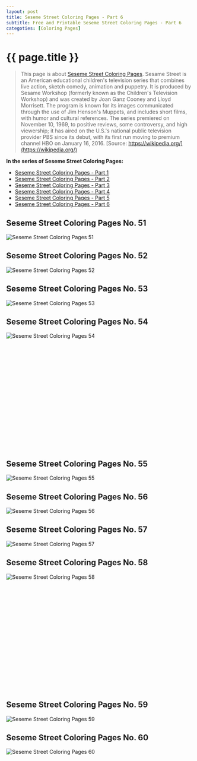 ```yaml
---
layout: post
title: Seseme Street Coloring Pages - Part 6
subtitle: Free and Printable Seseme Street Coloring Pages - Part 6
categoties: [Coloring Pages]
---
```

{{ page.title }}
================
> This page is about [Seseme Street Coloring Pages](https://freecoloringpages.github.io/). Sesame Street is an American educational children's television series that combines live action, sketch comedy, animation and puppetry. It is produced by Sesame Workshop (formerly known as the Children's Television Workshop) and was created by Joan Ganz Cooney and Lloyd Morrisett. The program is known for its images communicated through the use of Jim Henson's Muppets, and includes short films, with humor and cultural references. The series premiered on November 10, 1969, to positive reviews, some controversy, and high viewership; it has aired on the U.S.'s national public television provider PBS since its debut, with its first run moving to premium channel HBO on January 16, 2016. [Source: https://wikipedia.org/](https://wikipedia.org/)

**In the series of Seseme Street Coloring Pages:**

* [Seseme Street Coloring Pages - Part 1](https://freecoloringpages.github.io/2017/11/22/Seseme-Street-Coloring-Pages-part-1.html)
* [Seseme Street Coloring Pages - Part 2](https://freecoloringpages.github.io/2017/11/22/Seseme-Street-Coloring-Pages-part-2.html)
* [Seseme Street Coloring Pages - Part 3](https://freecoloringpages.github.io/2017/11/22/Seseme-Street-Coloring-Pages-part-3.html)
* [Seseme Street Coloring Pages - Part 4](https://freecoloringpages.github.io/2017/11/22/Seseme-Street-Coloring-Pages-part-4.html)
* [Seseme Street Coloring Pages - Part 5](https://freecoloringpages.github.io/2017/11/22/Seseme-Street-Coloring-Pages-part-5.html)
* [Seseme Street Coloring Pages - Part 6](https://freecoloringpages.github.io/2017/11/22/Seseme-Street-Coloring-Pages-part-6.html)

## Seseme Street Coloring Pages No. 51
![Seseme Street Coloring Pages 51](https://freecoloringpages.github.io/img1/Seseme-Street-Coloring-Pages%20(51).jpg "Seseme Street Coloring Pages 51")

## Seseme Street Coloring Pages No. 52
![Seseme Street Coloring Pages 52](https://freecoloringpages.github.io/img1/Seseme-Street-Coloring-Pages%20(52).jpg "Seseme Street Coloring Pages 52")

## Seseme Street Coloring Pages No. 53
![Seseme Street Coloring Pages 53](https://freecoloringpages.github.io/img1/Seseme-Street-Coloring-Pages%20(53).jpg "Seseme Street Coloring Pages 53")

## Seseme Street Coloring Pages No. 54
![Seseme Street Coloring Pages 54](https://freecoloringpages.github.io/img1/Seseme-Street-Coloring-Pages%20(54).jpg "Seseme Street Coloring Pages 54")

<script async src="//pagead2.googlesyndication.com/pagead/js/adsbygoogle.js"></script><!-- Texxtonly --><ins class="adsbygoogle" style="display:inline-block;width:336px;height:280px" data-ad-client="ca-pub-6753140515841889" data-ad-slot="3207852233"></ins><script>(adsbygoogle = window.adsbygoogle || []).push({}); </script>

## Seseme Street Coloring Pages No. 55
![Seseme Street Coloring Pages 55](https://freecoloringpages.github.io/img1/Seseme-Street-Coloring-Pages%20(55).jpg "Seseme Street Coloring Pages 55")

## Seseme Street Coloring Pages No. 56
![Seseme Street Coloring Pages 56](https://freecoloringpages.github.io/img1/Seseme-Street-Coloring-Pages%20(56).jpg "Seseme Street Coloring Pages 56")

## Seseme Street Coloring Pages No. 57
![Seseme Street Coloring Pages 57](https://freecoloringpages.github.io/img1/Seseme-Street-Coloring-Pages%20(57).jpg "Seseme Street Coloring Pages 57")

## Seseme Street Coloring Pages No. 58
![Seseme Street Coloring Pages 58](https://freecoloringpages.github.io/img1/Seseme-Street-Coloring-Pages%20(58).jpg "Seseme Street Coloring Pages 58")

<script async src="//pagead2.googlesyndication.com/pagead/js/adsbygoogle.js"></script><!-- Texxtonly --><ins class="adsbygoogle" style="display:inline-block;width:336px;height:280px" data-ad-client="ca-pub-6753140515841889" data-ad-slot="3207852233"></ins><script>(adsbygoogle = window.adsbygoogle || []).push({}); </script>

## Seseme Street Coloring Pages No. 59
![Seseme Street Coloring Pages 59](https://freecoloringpages.github.io/img1/Seseme-Street-Coloring-Pages%20(59).jpg "Seseme Street Coloring Pages 59")

## Seseme Street Coloring Pages No. 60
![Seseme Street Coloring Pages 60](https://freecoloringpages.github.io/img1/Seseme-Street-Coloring-Pages%20(60).jpg "Seseme Street Coloring Pages 60")

